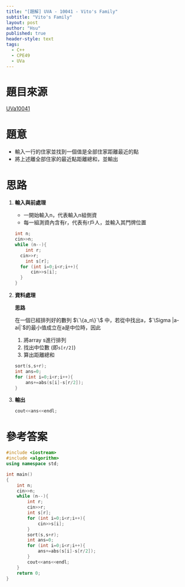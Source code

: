 ```yaml
---
title: "[題解] UVA - 10041 - Vito's Family"
subtitle: "Vito's Family"
layout: post
author: "Hsu"
published: true
header-style: text
tags:
  - C++
  - CPE49
  - UVa
---
```

# 題目來源

[UVa10041](https://onlinejudge.org/index.php?option=com_onlinejudge&Itemid=8&category=12&page=show_problem&problem=982)

# 題意

- 輸入一行的住家並找到一個值是全部住家距離最近的點
- 將上述離全部住家的最近點距離總和，並輸出

# 思路

1. **輸入與前處理**
    - 一開始輸入n，代表輸入n組側資
    - 每一組測資內含有r，代表有r戶人，並輸入其門牌位置
    
    ```cpp
    int n;
    cin>>n;
    while (n--){
    	int r;
      cin>>r;
    	int s[r];
      for (int i=0;i<r;i++){
    	  cin>>s[i];
      }
    }
    ```
    

1. **資料處理**
    
    
    **思路**
    
    在一個已經排列好的數列 $\`\{a_n\}`\$ 中，若從中找出a，$\`\Sigma |a-ai|`\$的最小值成立在a是中位時，因此
    
    1. 將array s進行排列
    2. 找出中位數 (即`s[r/2]`)
    3. 算出距離總和
    
    
    ```cpp
    sort(s,s+r);
    int ans=0;
    for (int i=0;i<r;i++){
    	ans+=abs(s[i]-s[r/2]);
    }
    ```
    

1. **輸出**
    
    ```cpp
    cout<<ans<<endl;
    ```
    

# 參考答案

```cpp
#include <iostream>
#include <algorithm>
using namespace std;

int main()
{
    int n;
    cin>>n;
    while (n--){
        int r;
        cin>>r;
        int s[r];
        for (int i=0;i<r;i++){
            cin>>s[i];
        }
        sort(s,s+r);
        int ans=0;
        for (int i=0;i<r;i++){
            ans+=abs(s[i]-s[r/2]);
        }
        cout<<ans<<endl;
    }
    return 0;
}
```